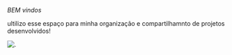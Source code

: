 *BEM vindos*

ultilizo esse espaço para minha organização e compartilhamnto de projetos desenvolvidos!

![.](https://media1.tenor.com/m/RHYYhjV11SwAAAAd/ronaldinho-flamengo.gif..)
